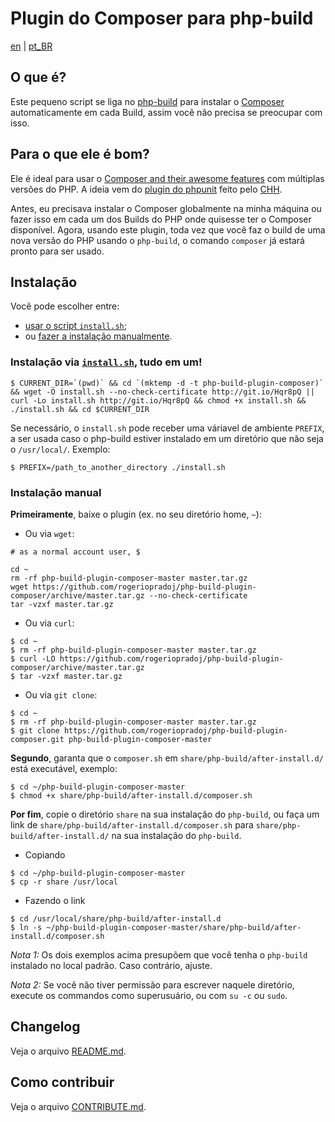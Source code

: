 
Plugin do Composer para php-build
=================================

[en](README.md) | [pt_BR](README_pt_BR.md)

## O que é?

Este pequeno script se liga no [php-build](https://github.com/CHH/php-build)
para instalar o [Composer](https://getcomposer.org/) automaticamente em cada
Build, assim você não precisa se preocupar com isso.

## Para o que ele é bom?

Ele é ideal para usar o [Composer and their awesome features](https://getcomposer.org/)
com múltiplas versões do PHP. A ideia vem do [plugin do phpunit](https://github.com/CHH/php-build-plugin-phpunit) feito pelo [CHH](https://github.com/CHH).

Antes, eu precisava instalar o Composer globalmente na minha máquina ou fazer
isso em cada um dos Builds do PHP onde quisesse ter o Composer disponível.
Agora, usando este plugin, toda vez que você faz o build de uma nova versão do
PHP usando o `php-build`, o comando `composer` já estará pronto para ser usado.

## Instalação

Você pode escolher entre:

- [usar o script `install.sh`](#install-via-installsh-all-in-one);
- ou [fazer a instalação manualmente](#install-by-hand).

### Instalação via [`install.sh`](https://raw.github.com/rogeriopradoj/php-build-plugin-composer/master/install.sh), tudo em um!

```shell
$ CURRENT_DIR=`(pwd)` && cd `(mktemp -d -t php-build-plugin-composer)` && wget -O install.sh --no-check-certificate http://git.io/Hqr8pQ || curl -Lo install.sh http://git.io/Hqr8pQ && chmod +x install.sh && ./install.sh && cd $CURRENT_DIR
```

Se necessário, o `install.sh` pode receber uma váriavel de ambiente `PREFIX`,
a ser usada caso o php-build estiver instalado em um diretório que não seja
o `/usr/local/`. Exemplo:
   
```shell
$ PREFIX=/path_to_another_directory ./install.sh
```

### Instalação manual

**Primeiramente**, baixe o plugin (ex. no seu diretório home, `~`):

- Ou via `wget`:

```shell
# as a normal account user, $

cd ~
rm -rf php-build-plugin-composer-master master.tar.gz
wget https://github.com/rogeriopradoj/php-build-plugin-composer/archive/master.tar.gz --no-check-certificate
tar -vzxf master.tar.gz
```

- Ou via `curl`:

```shell
$ cd ~
$ rm -rf php-build-plugin-composer-master master.tar.gz
$ curl -LO https://github.com/rogeriopradoj/php-build-plugin-composer/archive/master.tar.gz
$ tar -vzxf master.tar.gz
```

- Ou via `git clone`:

```shell
$ cd ~
$ rm -rf php-build-plugin-composer-master master.tar.gz
$ git clone https://github.com/rogeriopradoj/php-build-plugin-composer.git php-build-plugin-composer-master
```

**Segundo**, garanta que o `composer.sh` em `share/php-build/after-install.d/` está
executável, exemplo:

```shell
$ cd ~/php-build-plugin-composer-master
$ chmod +x share/php-build/after-install.d/composer.sh
```

**Por fim**, copie o diretório `share` na sua instalação do `php-build`, ou
faça um link de `share/php-build/after-install.d/composer.sh` para
`share/php-build/after-install.d/` na sua instalação do `php-build`.

- Copiando

```shell
$ cd ~/php-build-plugin-composer-master
$ cp -r share /usr/local
```

- Fazendo o link
   
```shell
$ cd /usr/local/share/php-build/after-install.d
$ ln -s ~/php-build-plugin-composer-master/share/php-build/after-install.d/composer.sh
```

*Nota 1:* Os dois exemplos acima presupõem que você tenha o `php-build`
instalado no local padrão. Caso contrário, ajuste.

*Nota 2:* Se você não tiver permissão para escrever naquele diretório, execute
os commandos como superusuário, ou com `su -c` ou `sudo`.


## Changelog

Veja o arquivo [README.md](README.md).

## Como contribuir

Veja o arquivo [CONTRIBUTE.md](CONTRIBUTE.md).

